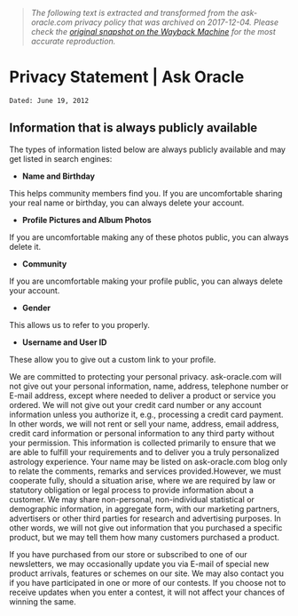 > *The following text is extracted and transformed from the ask-oracle.com privacy policy that was archived on 2017-12-04. Please check the [original snapshot on the Wayback Machine](https://web.archive.org/web/20171204140847id_/https%3A//www.ask-oracle.com/privacy-statement) for the most accurate reproduction.*

# Privacy Statement | Ask Oracle


    Dated: June 19, 2012

## Information that is always publicly available

The types of information listed below are always publicly available and may get listed in search engines:

  * **Name and Birthday**

This helps community members find you. If you are uncomfortable sharing your real name or birthday, you can always delete your account.

  * **Profile Pictures and Album Photos**

If you are uncomfortable making any of these photos public, you can always delete it.

  * **Community**

If you are uncomfortable making your profile public, you can always delete your account.

  * **Gender**

This allows us to refer to you properly.

  * **Username and User ID**

These allow you to give out a custom link to your profile.




We are committed to protecting your personal privacy. ask-oracle.com will not give out your personal information, name, address, telephone number or E-mail address, except where needed to deliver a product or service you ordered. We will not give out your credit card number or any account information unless you authorize it, e.g., processing a credit card payment. In other words, we will not rent or sell your name, address, email address, credit card information or personal information to any third party without your permission. This information is collected primarily to ensure that we are able to fulfill your requirements and to deliver you a truly personalized astrology experience. Your name may be listed on ask-oracle.com blog only to relate the comments, remarks and services provided.However, we must cooperate fully, should a situation arise, where we are required by law or statutory obligation or legal process to provide information about a customer. We may share non-personal, non-individual statistical or demographic information, in aggregate form, with our marketing partners, advertisers or other third parties for research and advertising purposes. In other words, we will not give out information that you purchased a specific product, but we may tell them how many customers purchased a product.

If you have purchased from our store or subscribed to one of our newsletters, we may occasionally update you via E-mail of special new product arrivals, features or schemes on our site. We may also contact you if you have participated in one or more of our contests. If you choose not to receive updates when you enter a contest, it will not affect your chances of winning the same.
